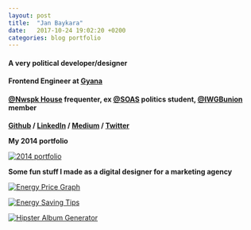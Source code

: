 ```yaml
---
layout: post
title:  "Jan Baykara"
date:   2017-10-24 19:02:20 +0200
categories: blog portfolio
---
```

#### **A very political developer/designer**
#### **Frontend Engineer at [Gyana](http://gyana.space)**
#### **[@Nwspk House](https://twitter.com/nwspk) frequenter, ex [@SOAS](https://twitter.com/soas) politics student, [@IWGBunion](https://twitter.com/iwgbunion) member**

**[Github](http://github.com/janbaykara) / [LinkedIn](http://linkedin.com/in/janbaykara) / [Medium](http://medium.com/@janbaykara) / [Twitter](http://twitter.com/janbaykara)**

**My 2014 portfolio**

[![2014 portfolio](https://i.imgur.com/7Ids5Uq.png)](http://jan.baykara.co.uk/)

**Some fun stuff I made as a digital designer for a marketing agency**

[![Energy Price Graph](https://i.imgur.com/zmtMDkH.png)](https://www.switchmybusiness.com/resources/gas-electricity-price-graph)

[![Energy Saving Tips](https://i.imgur.com/K8g1r59.jpg)](https://www.switchmybusiness.com/resources/energy-saving-advice)

[![Hipster Album Generator](https://i.imgur.com/jlu2jY8.jpg)](https://www.superfi.co.uk/hipster.aspx)
